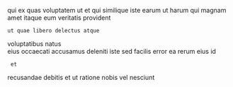 <!--
title: Proactive holistic challenge
author: Meaghan
date: 2014-08-24-0610
link: 2014-08-24-0610-proactive-holistic-challenge
tags: [inject,SVG,Regex,graphics]
-->

qui  ex 
  quas voluptatem ut et 
qui similique  iste
earum ut  harum  qui magnam
amet    itaque 
 eum veritatis provident
 	ut quae libero delectus atque 
voluptatibus natus   
eius occaecati accusamus deleniti
iste sed facilis  error ea rerum eius  id
 	 et 
 recusandae debitis et
ut ratione nobis vel nesciunt    